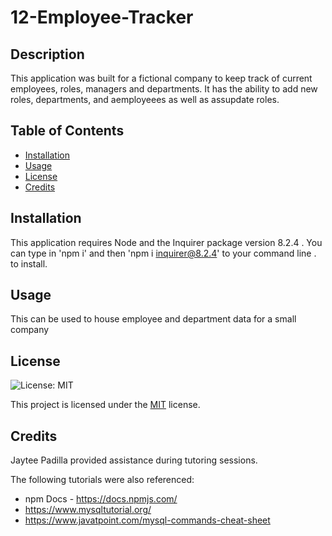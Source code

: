 # 12-Employee-Tracker
  
  ## Description
  This application was built for a fictional company to keep track of current employees, roles, managers and departments. It has the ability to add new roles, departments, and aemployeees as well as assupdate roles. 

  ## Table of Contents
  * [Installation](#installation)
  * [Usage](#usage)
  * [License](#license)
  * [Credits](#credits)
  
  ## Installation
   This application requires Node and the  Inquirer package  version 8.2.4 . You can type in 'npm i' and then  'npm i inquirer@8.2.4' to your command line . to install.

  ## Usage
  This can be used to house employee and department data for a small company

  
  ## License
  ![License: MIT](https://img.shields.io/badge/License-MIT-yellow.svg)

  This project is licensed under the [MIT](https://opensource.org/licenses/MIT) license.


  ## Credits
  Jaytee Padilla provided assistance during tutoring sessions.

  The following tutorials were also referenced: 

  * npm Docs - https://docs.npmjs.com/
  * https://www.mysqltutorial.org/
  * https://www.javatpoint.com/mysql-commands-cheat-sheet


